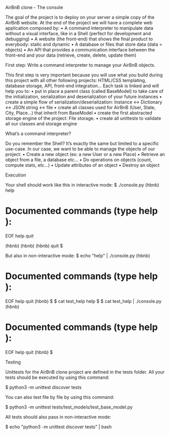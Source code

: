 AirBnB clone - The console

The goal of the project is to deploy on your server a simple copy of the AirBnB website.
At the end of the project we will have a complete web application composed by:
•	A command interpreter to manipulate data without a visual interface, like in a Shell (perfect for development and debugging)
•	A website (the front-end) that shows the final product to everybody: static and dynamic
•	A database or files that store data (data = objects)
•	An API that provides a communication interface between the front-end and your data (retrieve, create, delete, update them)

First step: Write a command interpreter to manage your AirBnB objects.

This first step is very important because you will use what you build during this project with all other following projects: HTML/CSS templating, database storage, API, front-end integration…
Each task is linked and will help you to:
•	put in place a parent class (called BaseModel) to take care of the initialization, serialization and deserialization of your future instances
•	create a simple flow of serialization/deserialization: Instance <-> Dictionary <-> JSON string <-> file
•	create all classes used for AirBnB (User, State, City, Place…) that inherit from BaseModel
•	create the first abstracted storage engine of the project: File storage.
•	create all unittests to validate all our classes and storage engine

What’s a command interpreter?

Do you remember the Shell? It’s exactly the same but limited to a specific use-case. In our case, we want to be able to manage the objects of our project:
•	Create a new object (ex: a new User or a new Place)
•	Retrieve an object from a file, a database etc…
•	Do operations on objects (count, compute stats, etc…)
•	Update attributes of an object
•	Destroy an object

Execution

Your shell should work like this in interactive mode:
$ ./console.py
(hbnb) help

Documented commands (type help <topic>):
========================================
EOF  help  quit

(hbnb) 
(hbnb) 
(hbnb) quit
$

But also in non-interactive mode:
$ echo "help" | ./console.py
(hbnb)

Documented commands (type help <topic>):
========================================
EOF  help  quit
(hbnb) 
$
$ cat test_help
help
$
$ cat test_help | ./console.py
(hbnb)

Documented commands (type help <topic>):
========================================
EOF  help  quit
(hbnb) 
$

Testing

Unittests for the AirBnB clone  project are defined in the tests folder.
All your tests should be executed by using this command:

$ python3 -m unittest discover tests

You can also test file by file by using this command:

$ python3 -m unittest tests/test_models/test_base_model.py

All tests should also pass in non-interactive mode:

$ echo "python3 -m unittest discover tests" | bash

